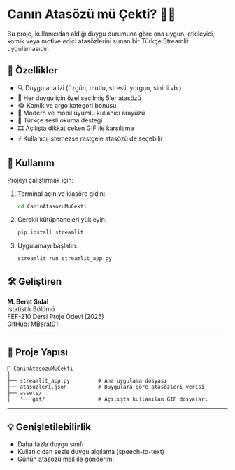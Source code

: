 # Canın Atasözü mü Çekti? 🤔🧠

Bu proje, kullanıcıdan aldığı duygu durumuna göre ona uygun, etkileyici, komik veya motive edici atasözlerini sunan bir Türkçe Streamlit uygulamasıdır.

## 📌 Özellikler

- 🔍 Duygu analizi (üzgün, mutlu, stresli, yorgun, sinirli vb.)
- 🧠 Her duygu için özel seçilmiş 5’er atasözü
- 😂 Komik ve argo kategori bonusu
- 🎨 Modern ve mobil uyumlu kullanıcı arayüzü
- 📢 Türkçe sesli okuma desteği
- 🎞️ Açılışta dikkat çeken GIF ile karşılama
- ⚡ Kullanıcı istemezse rastgele atasözü de seçebilir

## 🚀 Kullanım

Projeyi çalıştırmak için:

1. Terminal açın ve klasöre gidin:
   ```bash
   cd CaninAtasozuMuCekti
   ```

2. Gerekli kütüphaneleri yükleyin:
   ```bash
   pip install streamlit
   ```

3. Uygulamayı başlatın:
   ```bash
   streamlit run streamlit_app.py
   ```

## 🛠️ Geliştiren

**M. Berat Sıdal**  
İstatistik Bölümü  
FEF-210 Dersi Proje Ödevi (2025)  
GitHub: [MBerat01](https://github.com/MBerat01)

---

## 📁 Proje Yapısı

```
📂 CaninAtasozuMuCekti
│
├── streamlit_app.py         # Ana uygulama dosyası
├── atasozleri.json          # Duygulara göre atasözleri verisi
├── assets/
│   └── gif/                 # Açılışta kullanılan GIF dosyaları
```

---

## 💡 Genişletilebilirlik

- Daha fazla duygu sınıfı
- Kullanıcıdan sesle duygu algılama (speech-to-text)
- Günün atasözü mail ile gönderimi
